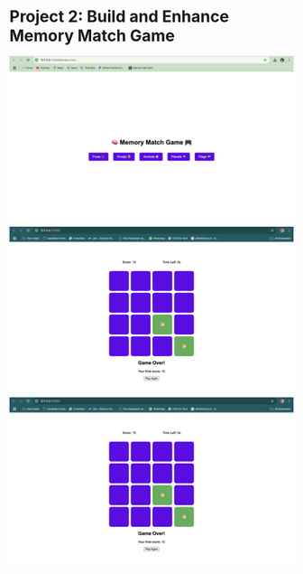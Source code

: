 # Project 2: Build and Enhance Memory Match Game

![img-1](Project-2/output-1.png)
![img-2](Project-2/output-3.png)
![img-3](Project-2/output-3.png)
